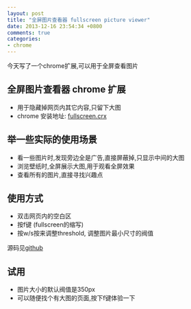 ```yaml
---
layout: post
title: "全屏图片查看器 fullscreen picture viewer"
date: 2013-12-16 23:54:34 +0800
comments: true
categories: 
- chrome
---
```


今天写了一个chrome扩展,可以用于全屏查看图片

## 全屏图片查看器 chrome 扩展
 * 用于隐藏掉网页内其它内容,只留下大图
 * chrome 安装地址: [fullscreen.crx](http://www.lianghaijun.com/download/fullscreen.crx)

## 举一些实际的使用场景

 * 看一些图片时,发现旁边全是广告,直接屏蔽掉,只显示中间的大图
 * 浏览壁纸时,全屏展示大图,用于观看全屏效果
 * 查看所有的图片,直接寻找兴趣点

## 使用方式
 * 双击网页内的空白区
 * 按f键 (fullscreen的缩写)
 * 按w/s按来调整threshold, 调整图片最小尺寸的阀值


源码见[github](https://github.com/seavers/fullscreen)

## 试用
 * 图片大小的默认阀值是350px
 * 可以随便找个有大图的页面,按下f键体验一下




